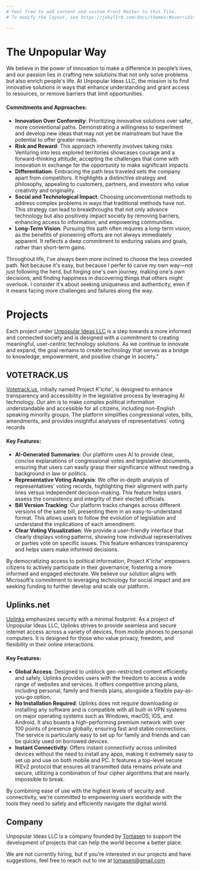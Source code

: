 ```yaml
---
# Feel free to add content and custom Front Matter to this file.
# To modify the layout, see https://jekyllrb.com/docs/themes/#overriding-theme-defaults

---
```


# The Unpopular Way

We believe in the power of innovation to make a difference in people’s lives, and our passion lies in crafting new solutions that not only solve problems but also enrich people's life. At Unpopular Ideas LLC, the mission is to find innovative solutions in ways that enhance understanding and grant access to resources, or remove barriers that limit opportunities. 

#### Commitments and Approaches:

- **Innovation Over Conformity**: Prioritizing innovative solutions over safer, more conventional paths. Demonstrating a willingness to experiment and develop new ideas that may not yet be mainstream but have the potential to offer greater rewards.
- **Risk and Reward**: This approach inherently involves taking risks. Venturing into less explored territories showcases courage and a forward-thinking attitude, accepting the challenges that come with innovation in exchange for the opportunity to make significant impacts.
- **Differentiation**: Embracing the path less traveled sets the company apart from competitors. It highlights a distinctive strategy and philosophy, appealing to customers, partners, and investors who value creativity and originality.
- **Social and Technological Impact**: Choosing unconventional methods to address complex problems in ways that traditional methods have not. This strategy can lead to breakthroughs that not only advance technology but also positively impact society by removing barriers, enhancing access to information, and empowering communities.
- **Long-Term Vision**: Pursuing this path often requires a long-term vision, as the benefits of pioneering efforts are not always immediately apparent. It reflects a deep commitment to enduring values and goals, rather than short-term gains.

Throughout life, I've always been more inclined to choose the less crowded path. Not because it's easy, but because I perfer to carve my own way—not just following the herd, but forging one's own journey, making one's own decisions, and finding happiness in discovering things that others might overlook. I consider it's about seeking uniqueness and authenticity, even if it means facing more challenges and failures along the way.

# Projects

Each project under [Unpopular Ideas LLC](https://upop.io) is a step towards a more informed and connected society and is designed with a commitment to creating meaningful, user-centric technology solutions. As we continue to innovate and expand, the goal remains to create technology that serves as a bridge to knowledge, empowerment, and positive change in society."

## VOTETRACK.US
 
[Votetrack.us](https://votetrack.us), initially named Project *K'iche'*, is designed to enhance transparency and accessibility in the legislative process by leveraging AI technology. Our aim is to make complex political information understandable and accessible for all citizens, including non-English speaking minority groups. The platform simplifies congressional votes, bills, amendments, and provides insightful analyses of representatives' voting records

#### Key Features:

- **AI-Generated Summaries**: Our platform uses AI to provide clear, concise explanations of congressional votes and legislative documents, ensuring that users can easily grasp their significance without needing a background in law or politics.
- **Representative Voting Analysis**: We offer in-depth analysis of representatives' voting records, highlighting their alignment with party lines versus independent decision-making. This feature helps users assess the consistency and integrity of their elected officials.
- **Bill Version Tracking**: Our platform tracks changes across different versions of the same bill, presenting them in an easy-to-understand format. This allows users to follow the evolution of legislation and understand the implications of each amendment.
- **Clear Voting Visualization**: We provide a user-friendly interface that clearly displays voting patterns, showing how individual representatives or parties vote on specific issues. This feature enhances transparency and helps users make informed decisions.

By democratizing access to political information, Project *K'iche'* empowers citizens to actively participate in their governance, fostering a more informed and engaged electorate. We believe our solution aligns with Microsoft's commitment to leveraging technology for social impact and are seeking funding to further develop and scale our platform.

## Uplinks.net

[Uplinks](https://uplinks.net) emphasizes security with a minimal footprint. As a project of Unpopular Ideas LLC, Uplinks strives to provide seamless and secure internet access across a variety of devices, from mobile phones to personal computers. It is designed for those who value privacy, freedom, and flexibility in their online interactions.

#### Key Features:

- **Global Access**: Designed to unblock geo-restricted content efficiently and safely, Uplinks provides users with the freedom to access a wide range of websites and services. It offers competitive pricing plans, including personal, family and friends plans, alongside a flexible pay-as-you-go option.
- **No Installation Required**: Uplinks does not require downloading or installing any software and is compatible with all built-in VPN systems on major operating systems such as Windows, macOS, iOS, and Android. It also boasts a high-performing premium network with over 100 points of presence globally, ensuring fast and stable connections. The service is particularly easy to set up for family and friends and can be quickly used on borrowed devices.
- **Instant Connectivity**: Offers instant connectivity across unlimited devices without the need to install any apps, making it extremely easy to set up and use on both mobile and PC. It features a top-level secure IKEv2 protocol that ensures all transmitted data remains private and secure, utilizing a combination of four cipher algorithms that are nearly impossible to break.

By combining ease of use with the highest levels of security and connectivity, we're committed to empowering users worldwide with the tools they need to safely and efficiently navigate the digital world.

## Company

Unpopular Ideas LLC is a company founded by [Tomasen](https://github.com/tomasen) to support the development of projects that can help the world become a better place.

We are not currently hiring, but if you're interested in our projects and have suggestions, feel free to reach out to me at tomasen@gmail.com

